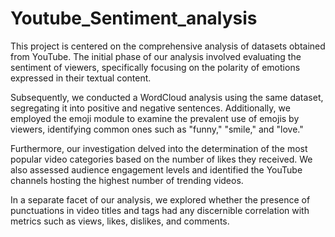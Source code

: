 # Youtube_Sentiment_analysis
This project is centered on the comprehensive analysis of datasets obtained from YouTube. The initial phase of our analysis involved evaluating the sentiment of viewers, specifically focusing on the polarity of emotions expressed in their textual content.

Subsequently, we conducted a WordCloud analysis using the same dataset, segregating it into positive and negative sentences. Additionally, we employed the emoji module to examine the prevalent use of emojis by viewers, identifying common ones such as "funny," "smile," and "love."

Furthermore, our investigation delved into the determination of the most popular video categories based on the number of likes they received. We also assessed audience engagement levels and identified the YouTube channels hosting the highest number of trending videos.

In a separate facet of our analysis, we explored whether the presence of punctuations in video titles and tags had any discernible correlation with metrics such as views, likes, dislikes, and comments.

